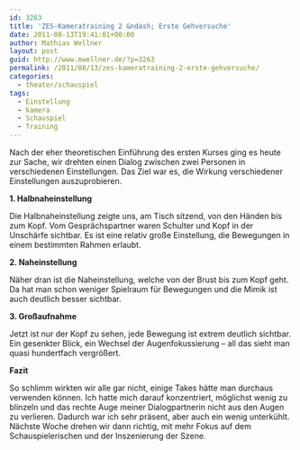 ```yaml
---
id: 3263
title: 'ZES-Kameratraining 2 &ndash; Erste Gehversuche'
date: 2011-08-13T19:41:01+00:00
author: Mathias Wellner
layout: post
guid: http://www.mwellner.de/?p=3263
permalink: /2011/08/13/zes-kameratraining-2-erste-gehversuche/
categories:
  - theater/schauspiel
tags:
  - Einstellung
  - kamera
  - Schauspiel
  - Training
---
```

Nach der eher theoretischen Einführung des ersten Kurses ging es heute zur Sache, wir drehten einen Dialog zwischen zwei Personen in verschiedenen Einstellungen. Das Ziel war es, die Wirkung verschiedener Einstellungen auszuprobieren. 

**1. Halbnaheinstellung**

Die Halbnaheinstellung zeigte uns, am Tisch sitzend, von den Händen bis zum Kopf. Vom Gesprächspartner waren Schulter und Kopf in der Unschärfe sichtbar. Es ist eine relativ große Einstellung, die Bewegungen in einem bestimmten Rahmen erlaubt. 

**2. Naheinstellung**

Näher dran ist die Naheinstellung, welche von der Brust bis zum Kopf geht. Da hat man schon weniger Spielraum für Bewegungen und die Mimik ist auch deutlich besser sichtbar. 

**3. Großaufnahme**

Jetzt ist nur der Kopf zu sehen, jede Bewegung ist extrem deutlich sichtbar. Ein gesenkter Blick, ein Wechsel der Augenfokussierung &ndash; all das sieht man quasi hundertfach vergrößert. 

**Fazit**

So schlimm wirkten wir alle gar nicht, einige Takes hätte man durchaus verwenden können. Ich hatte mich darauf konzentriert, möglichst wenig zu blinzeln und das rechte Auge meiner Dialogpartnerin nicht aus den Augen zu verlieren. Dadurch war ich sehr präsent, aber auch ein wenig unterkühlt. Nächste Woche drehen wir dann richtig, mit mehr Fokus auf dem Schauspielerischen und der Inszenierung der Szene.